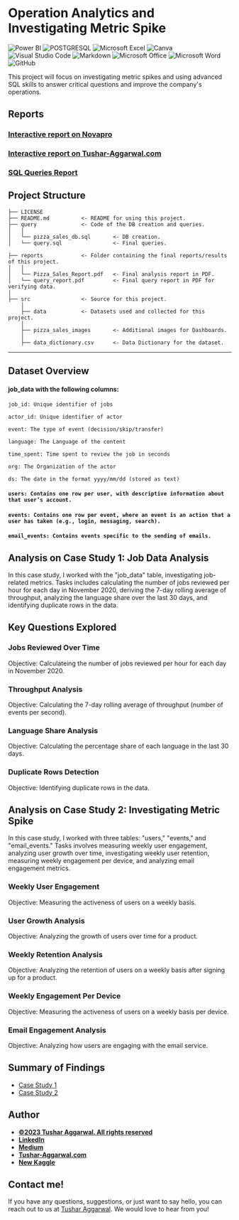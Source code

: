 # Operation Analytics and Investigating Metric Spike
![Power BI](https://img.shields.io/badge/power_bi-F2C811?style=for-the-badge&logo=powerbi&logoColor=black)
![POSTGRESQL](https://img.shields.io/badge/PostgreSQL-4169E1.svg?style=for-the-badge&logo=PostgreSQL&logoColor=white)
![Microsoft Excel](https://img.shields.io/badge/Microsoft_Excel-217346?style=for-the-badge&logo=microsoft-excel&logoColor=white)
![Canva](https://img.shields.io/badge/Canva-%2300C4CC.svg?style=for-the-badge&logo=Canva&logoColor=white)
![Visual Studio Code](https://img.shields.io/badge/Visual%20Studio%20Code-0078d7.svg?style=for-the-badge&logo=visual-studio-code&logoColor=white)
![Markdown](https://img.shields.io/badge/markdown-%23000000.svg?style=for-the-badge&logo=markdown&logoColor=white)
![Microsoft Office](https://img.shields.io/badge/Microsoft_Office-D83B01?style=for-the-badge&logo=microsoft-office&logoColor=white)
![Microsoft Word](https://img.shields.io/badge/Microsoft_Word-2B579A?style=for-the-badge&logo=microsoft-word&logoColor=white)
![GitHub](https://img.shields.io/badge/github-%23121011.svg?style=for-the-badge&logo=github&logoColor=white)


This project will focus on investigating metric spikes and using advanced SQL skills to answer critical questions and improve the company's operations.

## Reports
### [Interactive report on Novapro]()
### [Interactive report on Tushar-Aggarwal.com]()
### [SQL Queries Report]()

## Project Structure

    ├── LICENSE
    ├── README.md          <- README for using this project.
    ├── query              <- Code of the DB creation and queries.
    │   │
    │   └── pizza_sales_db.sql       <- DB creation.
    │   └── query.sql                <- Final queries.

    ├── reports            <- Folder containing the final reports/results of this project.
    │   │
    │   └── Pizza_Sales_Report.pdf   <- Final analysis report in PDF.
    │   └── query_report.pdf         <- Final query report in PDF for verifying data.
    │   
    ├── src                <- Source for this project.
        │
        ├── data           <- Datasets used and collected for this project.
        │   
        ├── pizza_sales_images       <- Additional images for Dashboards.
        │
        ├── data_dictionary.csv      <- Data Dictionary for the dataset.

  
--------






## Dataset Overview
#### job_data with the following columns:
```job_id: Unique identifier of jobs```

```actor_id: Unique identifier of actor```

```event: The type of event (decision/skip/transfer)```

```language: The Language of the content```

```time_spent: Time spent to review the job in seconds```

```org: The Organization of the actor```

```ds: The date in the format yyyy/mm/dd (stored as text)```

#### ```users: Contains one row per user, with descriptive information about that user’s account.```

#### ```events: Contains one row per event, where an event is an action that a user has taken (e.g., login, messaging, search).```

#### ```email_events: Contains events specific to the sending of emails.```

## Analysis on Case Study 1: Job Data Analysis
In this case study, I worked with the "job_data" table, investigating job-related metrics.  Tasks includes calculating the number of jobs reviewed per hour for each day in November 2020, deriving the 7-day rolling average of throughput, analyzing the language share over the last 30 days, and identifying duplicate rows in the data.
## Key Questions Explored
### Jobs Reviewed Over Time
Objective: Calculateing the number of jobs reviewed per hour for each day in November 2020.

### Throughput Analysis
Objective: Calculating the 7-day rolling average of throughput (number of events per second).

### Language Share Analysis
Objective: Calculating the percentage share of each language in the last 30 days.

### Duplicate Rows Detection
Objective: Identifying duplicate rows in the data.

## Analysis on Case Study 2: Investigating Metric Spike
In this case study, I worked with three tables: "users," "events," and "email_events." Tasks involves measuring weekly user engagement, analyzing user growth over time, investigating weekly user retention, measuring weekly engagement per device, and analyzing email engagement metrics.

### Weekly User Engagement
Objective: Measuring the activeness of users on a weekly basis.

### User Growth Analysis
Objective: Analyzing the growth of users over time for a product.

### Weekly Retention Analysis
Objective: Analyzing the retention of users on a weekly basis after signing up for a product.

### Weekly Engagement Per Device
Objective: Measuring the activeness of users on a weekly basis per device.

### Email Engagement Analysis
Objective: Analyzing how users are engaging with the email service.





## Summary of Findings
- [Case Study 1]()
- [Case Study 2]()
## Author
- <ins><b>©2023 Tushar Aggarwal. All rights reserved</b></ins>
- <b>[LinkedIn](https://www.linkedin.com/in/tusharaggarwalinseec/)</b>
- <b>[Medium](https://medium.com/@tushar_aggarwal)</b> 
- <b>[Tushar-Aggarwal.com](https://www.tushar-aggarwal.com/)</b>
- <b>[New Kaggle](https://www.kaggle.com/tagg27)</b> 

## Contact me!

If you have any questions, suggestions, or just want to say hello, you can reach out to us at [Tushar Aggarwal](mailto:info@tushar-aggarwal.com). We would love to hear from you!


















































































































































